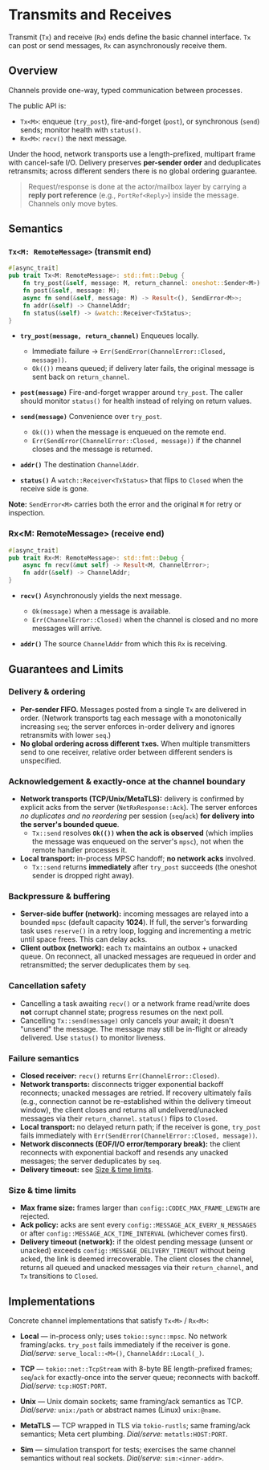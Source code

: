 # Transmits and Receives

Transmit (`Tx`) and receive (`Rx`) ends define the basic channel interface. `Tx` can post or send messages, `Rx` can asynchronously receive them.

## Overview

Channels provide one-way, typed communication between processes.

The public API is:

- `Tx<M>`: enqueue (`try_post`), fire-and-forget (`post`), or synchronous (`send`) sends; monitor health with `status()`.
- `Rx<M>`: `recv()` the next message.

Under the hood, network transports use a length-prefixed, multipart frame with cancel-safe I/O. Delivery preserves **per-sender order** and deduplicates retransmits; across different senders there is no global ordering guarantee.

> Request/response is done at the actor/mailbox layer by carrying a **reply port reference** (e.g., `PortRef<Reply>`) inside the message. Channels only move bytes.

## Semantics

### `Tx<M: RemoteMessage>` (transmit end)

```rust
#[async_trait]
pub trait Tx<M: RemoteMessage>: std::fmt::Debug {
    fn try_post(&self, message: M, return_channel: oneshot::Sender<M>) -> Result<(), SendError<M>>;
    fn post(&self, message: M);
    async fn send(&self, message: M) -> Result<(), SendError<M>>;
    fn addr(&self) -> ChannelAddr;
    fn status(&self) -> &watch::Receiver<TxStatus>;
}
```

- **`try_post(message, return_channel)`**
  Enqueues locally.
  - Immediate failure → `Err(SendError(ChannelError::Closed, message))`.
  - `Ok(())` means queued; if delivery later fails, the original message is sent back on `return_channel`.

- **`post(message)`**
  Fire-and-forget wrapper around `try_post`. The caller should monitor `status()` for health instead of relying on return values.

- **`send(message)`**
  Convenience over `try_post`.
  - `Ok(())` when the message is enqueued on the remote end.
  - `Err(SendError(ChannelError::Closed, message))` if the channel closes and the message is returned.

- **`addr()`**
  The destination `ChannelAddr`.

- **`status()`**
  A `watch::Receiver<TxStatus>` that flips to `Closed` when the receive side is gone.

**Note:** `SendError<M>` carries both the error and the original `M` for retry or inspection.

### Rx<M: RemoteMessage> (receive end)
```rust
#[async_trait]
pub trait Rx<M: RemoteMessage>: std::fmt::Debug {
    async fn recv(&mut self) -> Result<M, ChannelError>;
    fn addr(&self) -> ChannelAddr;
}
```
- **`recv()`**
  Asynchronously yields the next message.
  - `Ok(message)` when a message is available.
  - `Err(ChannelError::Closed)` when the channel is closed and no more messages will arrive.

- **`addr()`**
  The source `ChannelAddr` from which this `Rx` is receiving.

## Guarantees and Limits

### Delivery & ordering
- **Per-sender FIFO.** Messages posted from a single `Tx` are delivered in order.
  (Network transports tag each message with a monotonically increasing `seq`; the server enforces in-order delivery and ignores retransmits with lower `seq`.)
- **No global ordering across different `Tx`es.** When multiple transmitters send to one receiver, relative order between different senders is unspecified.

### Acknowledgement & exactly-once at the channel boundary
- **Network transports (TCP/Unix/MetaTLS):** delivery is confirmed by explicit acks from the server (`NetRxResponse::Ack`). The server enforces *no duplicates and no reordering* per session (`seq`/`ack`) **for delivery into the server's bounded queue**.
  - `Tx::send` resolves **`Ok(())` when the ack is observed** (which implies the message was enqueued on the server's `mpsc`), not when the remote handler processes it.
- **Local transport:** in-process MPSC handoff; **no network acks** involved.
  - `Tx::send` returns **immediately** after `try_post` succeeds (the oneshot sender is dropped right away).

### Backpressure & buffering
- **Server-side buffer (network):** incoming messages are relayed into a bounded `mpsc` (default capacity **1024**). If full, the server's forwarding task uses `reserve()` in a retry loop, logging and incrementing a metric until space frees. This can delay acks.
- **Client outbox (network):** each `Tx` maintains an outbox + unacked queue. On reconnect, all unacked messages are requeued in order and retransmitted; the server deduplicates them by `seq`.

### Cancellation safety
- Cancelling a task awaiting `recv()` or a network frame read/write does **not** corrupt channel state; progress resumes on the next poll.
- Cancelling `Tx::send(message)` only cancels your await; it doesn't "unsend" the message. The message may still be in-flight or already delivered. Use `status()` to monitor liveness.

### Failure semantics
- **Closed receiver:** `recv()` returns `Err(ChannelError::Closed)`.
- **Network transports:** disconnects trigger exponential backoff reconnects; unacked messages are retried. If recovery ultimately fails (e.g., connection cannot be re-established within the delivery timeout window), the client closes and returns all undelivered/unacked messages via their `return_channel`. `status()` flips to `Closed`.
- **Local transport:** no delayed return path; if the receiver is gone, `try_post` fails immediately with `Err(SendError(ChannelError::Closed, message))`.
- **Network disconnects (EOF/I/O error/temporary break):** the client reconnects with exponential backoff and resends any unacked messages; the server deduplicates by `seq`.
- **Delivery timeout:** see [Size & time limits](#size--time-limits).

### Size & time limits
- **Max frame size:** frames larger than `config::CODEC_MAX_FRAME_LENGTH` are rejected.
- **Ack policy:** acks are sent every `config::MESSAGE_ACK_EVERY_N_MESSAGES` or after `config::MESSAGE_ACK_TIME_INTERVAL` (whichever comes first).
- **Delivery timeout (network):** if the oldest pending message (unsent or unacked) exceeds `config::MESSAGE_DELIVERY_TIMEOUT` without being acked, the link is deemed irrecoverable.  The client closes the channel, returns all queued and unacked messages via their `return_channel`, and `Tx` transitions to `Closed`.

## Implementations

Concrete channel implementations that satisfy `Tx<M>` / `Rx<M>`:

- **Local** — in-process only; uses `tokio::sync::mpsc`. No network framing/acks. `try_post` fails immediately if the receiver is gone.
  _Dial/serve:_ `serve_local::<M>()`, `ChannelAddr::Local(_)`.

- **TCP** — `tokio::net::TcpStream` with 8-byte BE length-prefixed frames; `seq`/`ack` for exactly-once into the server queue; reconnects with backoff.
  _Dial/serve:_ `tcp:HOST:PORT`.

- **Unix** — Unix domain sockets; same framing/ack semantics as TCP.
  _Dial/serve:_ `unix:/path` or abstract names (Linux) `unix:@name`.

- **MetaTLS** — TCP wrapped in TLS via `tokio-rustls`; same framing/ack semantics; Meta cert plumbing.
  _Dial/serve:_ `metatls:HOST:PORT`.

- **Sim** — simulation transport for tests; exercises the same channel semantics without real sockets.
  _Dial/serve:_ `sim:<inner-addr>`.

<!-- ## Integration with Transports -->
